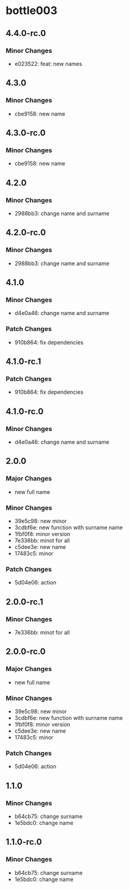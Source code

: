# bottle003

## 4.4.0-rc.0

### Minor Changes

- e023522: feat: new names

## 4.3.0

### Minor Changes

- cbe9158: new name

## 4.3.0-rc.0

### Minor Changes

- cbe9158: new name

## 4.2.0

### Minor Changes

- 2988bb3: change name and surname

## 4.2.0-rc.0

### Minor Changes

- 2988bb3: change name and surname

## 4.1.0

### Minor Changes

- d4e0a46: change name and surname

### Patch Changes

- 910b864: fix dependencies

## 4.1.0-rc.1

### Patch Changes

- 910b864: fix dependencies

## 4.1.0-rc.0

### Minor Changes

- d4e0a46: change name and surname

## 2.0.0

### Major Changes

- new full name

### Minor Changes

- 39e5c98: new minor
- 3cdbf6e: new function with surname name
- 1fbf0f8: minor version
- 7e336bb: minot for all
- c5dee3e: new name
- 17483c5: minor

### Patch Changes

- 5d04e06: action

## 2.0.0-rc.1

### Minor Changes

- 7e336bb: minot for all

## 2.0.0-rc.0

### Major Changes

- new full name

### Minor Changes

- 39e5c98: new minor
- 3cdbf6e: new function with surname name
- 1fbf0f8: minor version
- c5dee3e: new name
- 17483c5: minor

### Patch Changes

- 5d04e06: action

## 1.1.0

### Minor Changes

- b64cb75: change surname
- 1e5bdc0: change name

## 1.1.0-rc.0

### Minor Changes

- b64cb75: change surname
- 1e5bdc0: change name
